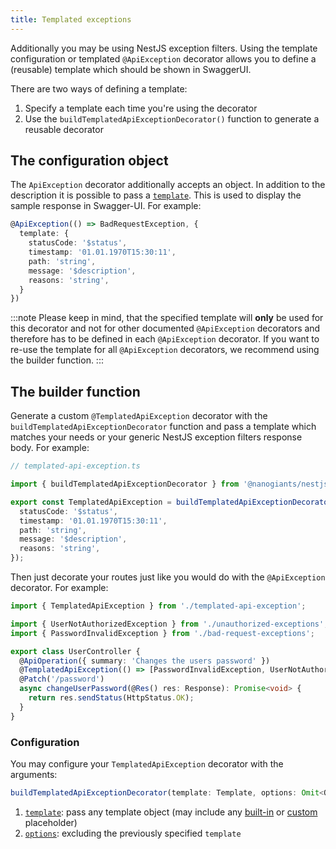 ```yaml
---
title: Templated exceptions
---
```


Additionally you may be using NestJS exception filters. Using the template configuration or templated `@ApiException` decorator allows you to define a (reusable) template which should be shown in SwaggerUI.

There are two ways of defining a template:

1. Specify a template each time you're using the decorator
2. Use the `buildTemplatedApiExceptionDecorator()` function to generate a reusable decorator

## The configuration object

The `ApiException` decorator additionally accepts an object. In addition to the description it is possible to pass a [`template`](/api#template). This is used to display the sample response in Swagger-UI. For example:

```typescript
@ApiException(() => BadRequestException, {
  template: {
    statusCode: '$status',
    timestamp: '01.01.1970T15:30:11',
    path: 'string',
    message: '$description',
    reasons: 'string',
  }
})
```

:::note
Please keep in mind, that the specified template will **only** be used for this decorator and not for other documented `@ApiException` decorators and therefore has to be defined in each `@ApiException` decorator. If you want to re-use the template for all `@ApiException` decorators, we recommend using the builder function.
:::

## The builder function

Generate a custom `@TemplatedApiException` decorator with the `buildTemplatedApiExceptionDecorator` function and pass a template which matches your needs or your generic NestJS exception filters response body. For example:

```typescript
// templated-api-exception.ts

import { buildTemplatedApiExceptionDecorator } from '@nanogiants/nestjs-swagger-api-exception-decorator';

export const TemplatedApiException = buildTemplatedApiExceptionDecorator({
  statusCode: '$status',
  timestamp: '01.01.1970T15:30:11',
  path: 'string',
  message: '$description',
  reasons: 'string',
});
```

Then just decorate your routes just like you would do with the `@ApiException` decorator. For example:

```typescript
import { TemplatedApiException } from './templated-api-exception';

import { UserNotAuthorizedException } from './unauthorized-exceptions';
import { PasswordInvalidException } from './bad-request-exceptions';

export class UserController {
  @ApiOperation({ summary: 'Changes the users password' })
  @TemplatedApiException(() => [PasswordInvalidException, UserNotAuthorizedException])
  @Patch('/password')
  async changeUserPassword(@Res() res: Response): Promise<void> {
    return res.sendStatus(HttpStatus.OK);
  }
}
```

### Configuration

You may configure your `TemplatedApiException` decorator with the arguments:

```typescript
buildTemplatedApiExceptionDecorator(template: Template, options: Omit<Options, 'template'>)
```

1. [`template`](/api#template): pass any template object (may include any [built-in](/api#placeholder) or [custom](/api#placeholders) placeholder)
2. [`options`](/api#overview): excluding the previously specified `template`
